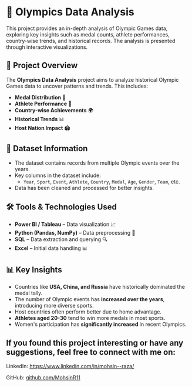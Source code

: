 # 🏅 Olympics Data Analysis

This project provides an in-depth analysis of Olympic Games data, exploring key insights such as medal counts, athlete performances, country-wise trends, and historical records. The analysis is presented through interactive visualizations.

## 📌 Project Overview

The **Olympics Data Analysis** project aims to analyze historical Olympic Games data to uncover patterns and trends. This includes:
- **Medal Distribution** 🏅
- **Athlete Performance** 👤
- **Country-wise Achievements** 🌍
- **Historical Trends** 📊
- **Host Nation Impact** 🏟️

## 📂 Dataset Information

- The dataset contains records from multiple Olympic events over the years.
- Key columns in the dataset include:
  - `Year`, `Sport`, `Event`, `Athlete`, `Country`, `Medal`, `Age`, `Gender`, `Team`, etc.
- Data has been cleaned and processed for better insights.

## 🛠️ Tools & Technologies Used

- **Power BI / Tableau** – Data visualization 📈
- **Python (Pandas, NumPy)** – Data preprocessing 🐍
- **SQL** – Data extraction and querying 🔍
- **Excel** – Initial data handling 📊

## 📊 Key Insights

- Countries like **USA, China, and Russia** have historically dominated the medal tally.
- The number of Olympic events has **increased over the years**, introducing more diverse sports.
- Host countries often perform better due to home advantage.
- **Athletes aged 20-30** tend to win more medals in most sports.
- Women's participation has **significantly increased** in recent Olympics.

## If you found this project interesting or have any suggestions, feel free to connect with me on:

LinkedIn: https://www.linkedin.com/in/mohsin--raza/

GitHub: [github.com/MohsinR11](https://github.com/MohsinR11)
